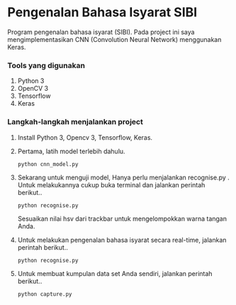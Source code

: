 # Pengenalan Bahasa Isyarat SIBI
Program pengenalan bahasa isyarat (SIBI).
Pada project ini saya mengimplementasikan CNN (Convolution Neural Network) menggunakan Keras.

### Tools yang digunakan
1. Python 3
2. OpenCV 3
3. Tensorflow
4. Keras

### Langkah-langkah menjalankan project
1. Install Python 3, Opencv 3, Tensorflow, Keras.
2. Pertama, latih model terlebih dahulu.
    ```
    python cnn_model.py
    ```
2. Sekarang untuk menguji model, Hanya perlu menjalankan recognise.py . Untuk melakukannya cukup buka terminal dan jalankan perintah berikut..
    ```
    python recognise.py
    ```
    Sesuaikan nilai hsv dari trackbar untuk mengelompokkan warna tangan Anda.

3. Untuk melakukan pengenalan bahasa isyarat secara real-time, jalankan perintah berikut..
    ```
    python recognise.py
    ```

4. Untuk membuat kumpulan data set Anda sendiri, jalankan perintah berikut..
    ```
    python capture.py
    ```





